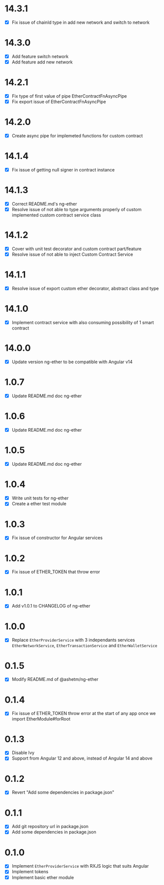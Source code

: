 # 14.3.1

- [x] Fix issue of chainId type in add new network and switch to network

# 14.3.0

- [x] Add feature switch network
- [x] Add feature add new network

# 14.2.1

- [x] Fix type of first value of pipe EtherContractFnAsyncPipe
- [x] Fix export issue of EtherContractFnAsyncPipe

# 14.2.0

- [x] Create async pipe for implemeted functions for custom contract

# 14.1.4

- [x] Fix issue of getting null signer in contract instance

# 14.1.3

- [x] Correct README.md's ng-ether
- [x] Resolve issue of not able to type arguments properly of custom implemented custom contract service class

# 14.1.2

- [x] Cover with unit test decorator and custom contract part/feature
- [x] Resolve issue of not able to inject Custom Contract Service

# 14.1.1

- [x] Resolve issue of export custom ether decorator, abstract class and type

# 14.1.0

- [x] Implement contract service with also consuming possibility of 1 smart contract

# 14.0.0

- [x] Update version ng-ether to be compatible with Angular v14

# 1.0.7

- [x] Update README.md doc ng-ether

# 1.0.6

- [x] Update README.md doc ng-ether

# 1.0.5

- [x] Update README.md doc ng-ether

# 1.0.4

- [x] Write unit tests for ng-ether
- [x] Create a ether test module

# 1.0.3

- [x] Fix issue of constructor for Angular services

# 1.0.2

- [x] Fix issue of ETHER_TOKEN that throw error

# 1.0.1

- [x] Add v1.0.1 to CHANGELOG of ng-ether

# 1.0.0

- [x] Replace ``EtherProviderService`` with 3 independants services ``EtherNetworkService``, ``EtherTransactionService`` and ``EtherWalletService``

# 0.1.5

- [x] Modify README.md of @ashetm/ng-ether

# 0.1.4

- [x] Fix issue of ETHER_TOKEN throw error at the start of any app once we import EtherModule#forRoot

# 0.1.3

- [x] Disable Ivy
- [x] Support from Angular 12 and above, instead of Angular 14 and above

# 0.1.2

- [x] Revert "Add some dependencies in package.json"

# 0.1.1

- [x] Add git repository url in package.json
- [x] Add some dependencies in package.json

# 0.1.0

- [x] Implement `EtherProviderService` with RXJS logic that suits Angular
- [x] Implement tokens
- [x] Implement basic ether module

